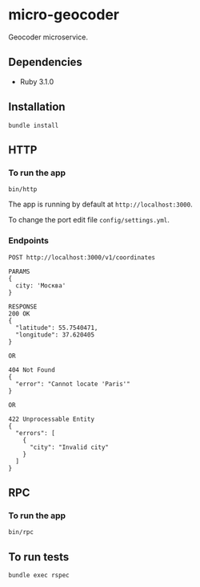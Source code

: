 # micro-geocoder

Geocoder microservice.

## Dependencies
- Ruby 3.1.0

## Installation
```
bundle install
```

## HTTP
### To run the app
```
bin/http
```
The app is running by default at `http://localhost:3000`.

To change the port edit file `config/settings.yml`.

### Endpoints
```
POST http://localhost:3000/v1/coordinates

PARAMS
{
  city: 'Москва'
}

RESPONSE
200 OK
{
  "latitude": 55.7540471,
  "longitude": 37.620405
}

OR

404 Not Found
{
  "error": "Cannot locate 'Paris'"
}

OR

422 Unprocessable Entity
{
  "errors": [
    {
      "city": "Invalid city"
    }
  ]
}
```
## RPC
### To run the app
```
bin/rpc
```

## To run tests
```
bundle exec rspec
```
